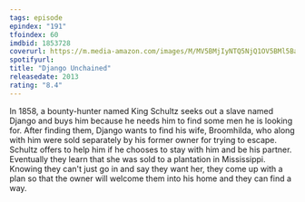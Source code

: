 ```yaml
---
tags: episode
epindex: "191"
tfoindex: 60
imdbid: 1853728
coverurl: https://m.media-amazon.com/images/M/MV5BMjIyNTQ5NjQ1OV5BMl5BanBnXkFtZTcwODg1MDU4OA@@._V1_SY300_CR0,0,202,300_.jpg
spotifyurl: 
title: "Django Unchained"
releasedate: 2013
rating: "8.4"
---
```


In 1858, a bounty-hunter named King Schultz seeks out a slave named Django and buys him because he needs him to find some men he is looking for. After finding them, Django wants to find his wife, Broomhilda, who along with him were sold separately by his former owner for trying to escape. Schultz offers to help him if he chooses to stay with him and be his partner. Eventually they learn that she was sold to a plantation in Mississippi. Knowing they can't just go in and say they want her, they come up with a plan so that the owner will welcome them into his home and they can find a way.